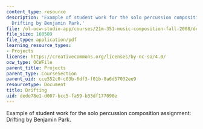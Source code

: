 ```yaml
---
content_type: resource
description: 'Example of student work for the solo percussion composition assignment:
  Drifting by Benjamin Park.'
file: /ol-ocw-studio-app/courses/21m-351-music-composition-fall-2008/dede78e1d007bcc5fa59b33df177090e_park_drifting.pdf
file_size: 160589
file_type: application/pdf
learning_resource_types:
- Projects
license: https://creativecommons.org/licenses/by-nc-sa/4.0/
ocw_type: OCWFile
parent_title: Projects
parent_type: CourseSection
parent_uid: cce552c0-c03b-6df3-f01b-8a6d57032ee9
resourcetype: Document
title: Drifting
uid: dede78e1-d007-bcc5-fa59-b33df177090e
---
```

Example of student work for the solo percussion composition assignment: Drifting by Benjamin Park.